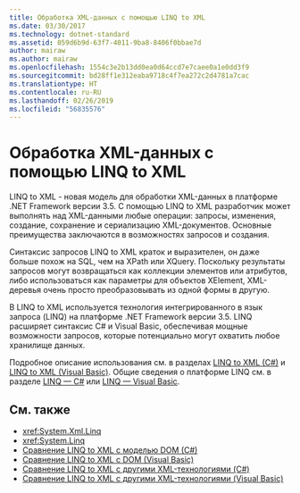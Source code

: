 ```yaml
---
title: Обработка XML-данных с помощью LINQ to XML
ms.date: 03/30/2017
ms.technology: dotnet-standard
ms.assetid: 059d6b9d-63f7-4011-9ba8-8406f0bbae7d
author: mairaw
ms.author: mairaw
ms.openlocfilehash: 1554c3e2b13dd0ea0d64ccd7e7caee0a1e0dd3f9
ms.sourcegitcommit: bd28ff1e312eaba9718c4f7ea272c2d4781a7cac
ms.translationtype: HT
ms.contentlocale: ru-RU
ms.lasthandoff: 02/26/2019
ms.locfileid: "56835576"
---
```

# <a name="process-xml-data-using-linq-to-xml"></a>Обработка XML-данных с помощью LINQ to XML
LINQ to XML - новая модель для обработки XML-данных в платформе .NET Framework версии 3.5. С помощью LINQ to XML разработчик может выполнять над XML-данными любые операции: запросы, изменения, создание, сохранение и сериализацию XML-документов. Основные преимущества заключаются в возможностях запросов и создания.  
  
 Синтаксис запросов LINQ to XML краток и выразителен, он даже больше похож на SQL, чем на XPath или XQuery. Поскольку результаты запросов могут возвращаться как коллекции элементов или атрибутов, либо использоваться как параметры для объектов XElement, XML-деревья очень просто преобразовывать из одной формы в другую.  
  
 В LINQ to XML используется технология интегрированного в язык запроса (LINQ) на платформе .NET Framework версии 3.5. LINQ расширяет синтаксис C# и Visual Basic, обеспечивая мощные возможности запросов, которые потенциально могут охватить любое хранилище данных.  
  
 Подробное описание использования см. в разделах [LINQ to XML (C#)](../../../csharp/programming-guide/concepts/linq/linq-to-xml.md) и [LINQ to XML (Visual Basic)](../../../visual-basic/programming-guide/concepts/linq/linq-to-xml.md). Общие сведения о платформе LINQ см. в разделе [LINQ — C#](../../../csharp/programming-guide/concepts/linq/index.md) или [LINQ — Visual Basic](../../../visual-basic/programming-guide/concepts/linq/index.md).  
  
## <a name="see-also"></a>См. также

- <xref:System.Xml.Linq>
- <xref:System.Linq>
- [Сравнение LINQ to XML с моделью DOM (C#)](../../../csharp/programming-guide/concepts/linq/linq-to-xml-vs-dom.md)
- [Сравнение LINQ to XML с DOM (Visual Basic)](../../../visual-basic/programming-guide/concepts/linq/linq-to-xml-vs-dom.md)
- [Сравнение LINQ to XML с другими XML-технологиями (C#)](../../../csharp/programming-guide/concepts/linq/linq-to-xml-vs-other-xml-technologies.md)
- [Сравнение LINQ to XML с другими XML-технологиями (Visual Basic)](../../../visual-basic/programming-guide/concepts/linq/linq-to-xml-vs-other-xml-technologies.md)
